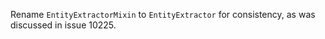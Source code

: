 Rename `EntityExtractorMixin` to `EntityExtractor` for consistency, as was discussed in issue 10225.